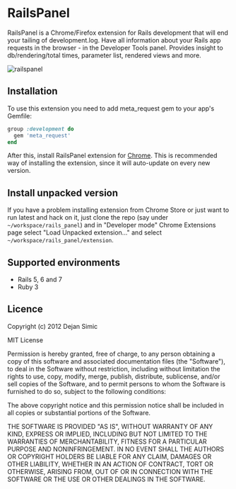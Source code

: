 RailsPanel
===========

RailsPanel is a Chrome/Firefox extension for Rails development that will end your tailing of development.log. Have all information about your Rails app requests in the browser - in the Developer Tools panel. Provides insight to db/rendering/total times, parameter list, rendered views and more.

![railspanel](https://github.com/dejan/rails_panel/assets/4494/d79be73b-abd1-4803-9830-3d8352f8900b)

## Installation

To use this extension you need to add meta_request gem to your app's Gemfile:

```ruby
group :development do
  gem 'meta_request'
end
```

After this, install RailsPanel extension for [Chrome](https://chrome.google.com/webstore/detail/railspanel/gjpfobpafnhjhbajcjgccbbdofdckggg). This is recommended way of installing the extension, since it will auto-update on every new version.

## Install unpacked version

If you have a problem installing extension from Chrome Store or just want to run latest and hack on it, just clone the repo (say under `~/workspace/rails_panel`) and in "Developer mode" Chrome Extensions page select "Load Unpacked extension..." and select `~/workspace/rails_panel/extension`.

## Supported environments

* Rails 5, 6 and 7
* Ruby 3

## Licence

Copyright (c) 2012 Dejan Simic

MIT License

Permission is hereby granted, free of charge, to any person obtaining
a copy of this software and associated documentation files (the
"Software"), to deal in the Software without restriction, including
without limitation the rights to use, copy, modify, merge, publish,
distribute, sublicense, and/or sell copies of the Software, and to
permit persons to whom the Software is furnished to do so, subject to
the following conditions:

The above copyright notice and this permission notice shall be
included in all copies or substantial portions of the Software.

THE SOFTWARE IS PROVIDED "AS IS", WITHOUT WARRANTY OF ANY KIND,
EXPRESS OR IMPLIED, INCLUDING BUT NOT LIMITED TO THE WARRANTIES OF
MERCHANTABILITY, FITNESS FOR A PARTICULAR PURPOSE AND
NONINFRINGEMENT. IN NO EVENT SHALL THE AUTHORS OR COPYRIGHT HOLDERS BE
LIABLE FOR ANY CLAIM, DAMAGES OR OTHER LIABILITY, WHETHER IN AN ACTION
OF CONTRACT, TORT OR OTHERWISE, ARISING FROM, OUT OF OR IN CONNECTION
WITH THE SOFTWARE OR THE USE OR OTHER DEALINGS IN THE SOFTWARE.
